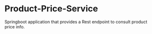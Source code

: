 # Product-Price-Service
Springboot application that provides a Rest endpoint to consult product price info. 
